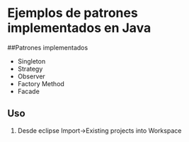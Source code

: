 # Ejemplos de patrones implementados en Java

##Patrones implementados

* Singleton
* Strategy
* Observer
* Factory Method 
* Facade

## Uso

1. Desde eclipse Import->Existing projects into Workspace
